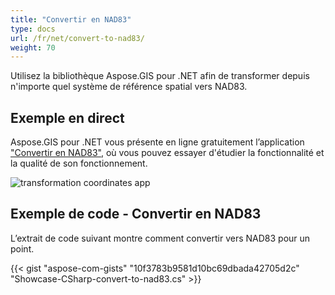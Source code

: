 ```yaml
---
title: "Convertir en NAD83"
type: docs
url: /fr/net/convert-to-nad83/
weight: 70
---
```


Utilisez la bibliothèque Aspose.GIS pour .NET afin de transformer depuis n'importe quel système de référence spatial vers NAD83.

## **Exemple en direct**

Aspose.GIS pour .NET vous présente en ligne gratuitement l’application ["Convertir en NAD83"](https://products.aspose.app/gis/transformation/convert-to-nad83), où vous pouvez essayer d'étudier la fonctionnalité et la qualité de son fonctionnement.

![transformation coordinates app](transform-coordinates.png)

## **Exemple de code - Convertir en NAD83**

L’extrait de code suivant montre comment convertir vers NAD83 pour un point.

{{< gist "aspose-com-gists" "10f3783b9581d10bc69dbada42705d2c" "Showcase-CSharp-convert-to-nad83.cs" >}}
